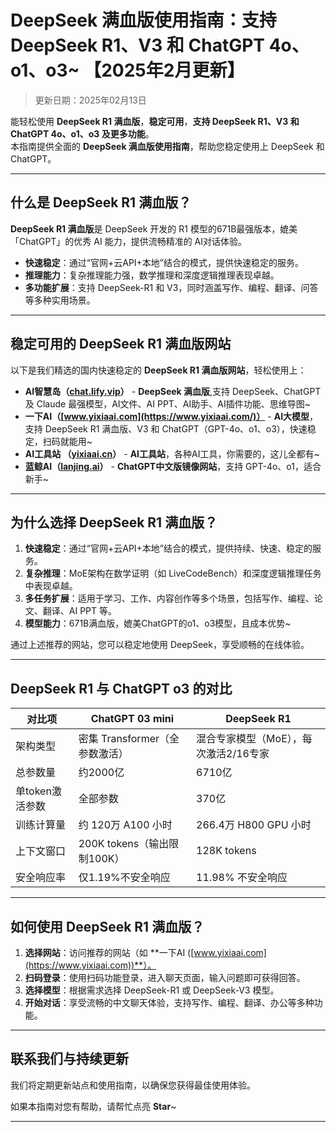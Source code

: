 # DeepSeek 满血版使用指南：支持 DeepSeek R1、V3 和 ChatGPT 4o、o1、o3~ 【2025年2月更新】

> 更新日期：2025年02月13日  

能轻松使用 **DeepSeek R1 满血版**，**稳定可用**，**支持 DeepSeek R1、V3 和 ChatGPT 4o、o1、o3 及更多功能**。   
本指南提供全面的 **DeepSeek 满血版使用指南**，帮助您稳定使用上 DeepSeek 和 ChatGPT。

---

## 什么是 DeepSeek R1 满血版？

**DeepSeek R1 满血版**是 DeepSeek 开发的 R1 模型的671B最强版本，媲美「ChatGPT」的优秀 AI 能力，提供流畅精准的 AI对话体验。

- **快速稳定**：通过“官网+云API+本地”结合的模式，提供快速稳定的服务。
- **推理能力**：复杂推理能力强，数学推理和深度逻辑推理表现卓越。
- **多功能扩展**：支持 DeepSeek-R1 和 V3，同时涵盖写作、编程、翻译、问答等多种实用场景。

---

## 稳定可用的 DeepSeek R1 满血版网站

以下是我们精选的国内快速稳定的 **DeepSeek R1 满血版网站**，轻松使用上：

- **AI智慧岛（[chat.lify.vip](https://chat.lify.vip/)）** - **DeepSeek 满血版**,支持 DeepSeek、ChatGPT 及 Claude 最强模型，AI文件、AI PPT、AI助手、AI插件功能、思维导图~
- **一下AI（[www.yixiaai.com](https://www.yixiaai.com/)）** - **AI大模型**，支持 DeepSeek R1 满血版、V3 和 ChatGPT（GPT-4o、o1、o3），快速稳定，扫码就能用~
- **AI工具站 （[yixiaai.cn](https://yixiaai.cn)）** - **AI工具站**，各种AI工具，你需要的，这儿全都有~
- **蓝鲸AI（[lanjing.ai](https://lanjing.ai/)）** - **ChatGPT中文版镜像网站**，支持 GPT-4o、o1，适合新手~

---

## 为什么选择 DeepSeek R1 满血版？

1. **快速稳定**：通过“官网+云API+本地”结合的模式，提供持续、快速、稳定的服务。
2. **复杂推理**：MoE架构在数学证明（如 LiveCodeBench）和深度逻辑推理任务中表现卓越。
3. **多任务扩展**：适用于学习、工作、内容创作等多个场景，包括写作、编程、论文、翻译、AI PPT 等。
4. **模型能力**：671B满血版，媲美ChatGPT的o1、o3模型，且成本优势~

通过上述推荐的网站，您可以稳定地使用 DeepSeek，享受顺畅的在线体验。

---

## DeepSeek R1 与 ChatGPT o3 的对比

| 对比项              | ChatGPT 03 mini                 | DeepSeek R1           |
|---------------------|-----------------------------|------------------------------------|
| 架构类型            | 密集 Transformer（全参数激活）         | 混合专家模型（MoE），每次激活2/16专家              |
| 总参数量            | 约2000亿                     | 6710亿                            |
| 单token激活参数     | 全部参数                     | 370亿                             |
| 训练计算量          | 约 120万 A100 小时           | 266.4万 H800 GPU 小时             |
| 上下文窗口           | 200K tokens（输出限制100K）    | 128K tokens                       |
| 安全响应率           | 仅1.19%不安全响应             | 11.98% 不安全响应                 |

---

## 如何使用 DeepSeek R1 满血版？

1. **选择网站**：访问推荐的网站（如 **一下AI ([www.yixiaai.com](https://www.yixiaai.com))**）。
2. **扫码登录**：使用扫码功能登录，进入聊天页面，输入问题即可获得回答。
3. **选择模型**：根据需求选择 DeepSeek-R1 或 DeepSeek-V3 模型。
4. **开始对话**：享受流畅的中文聊天体验，支持写作、编程、翻译、办公等多种功能。

---

## 联系我们与持续更新

我们将定期更新站点和使用指南，以确保您获得最佳使用体验。

如果本指南对您有帮助，请帮忙点亮 **Star**~

---
